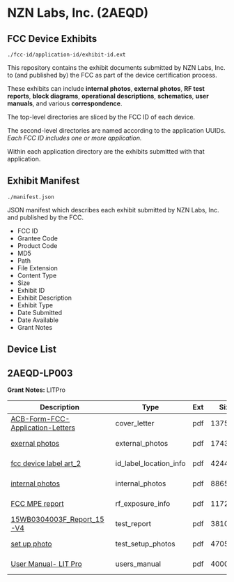 # NZN Labs, Inc. (2AEQD)
## FCC Device Exhibits

```
./fcc-id/application-id/exhibit-id.ext
```

This repository contains the exhibit documents submitted by NZN Labs, Inc. to (and published by) the FCC as part of the device certification process.

These exhibits can include **internal photos**, **external photos**, **RF test reports**, **block diagrams**, **operational descriptions**, **schematics**, **user manuals**, and various **correspondence**.

The top-level directories are sliced by the FCC ID of each device.

The second-level directories are named according to the application UUIDs. *Each FCC ID includes one or more application.*

Within each application directory are the exhibits submitted with that application. 

## Exhibit Manifest

```
./manifest.json
```

JSON manifest which describes each exhibit submitted by NZN Labs, Inc. and published by the FCC.

- FCC ID
- Grantee Code
- Product Code
- MD5
- Path
- File Extension
- Content Type
- Size
- Exhibit ID
- Exhibit Description
- Exhibit Type
- Date Submitted
- Date Available
- Grant Notes

## Device List
## 2AEQD-LP003
**Grant Notes:** LITPro

| Description | Type | Ext | Size | Submitted | Available |
| ----------- | ---- | --- | ---- | --------- | --------- |
| [ACB-Form-FCC-Application-Letters](2AEQD-LP003/9c6b1214e26fb9763ade3f779f9e349c/2637278.pdf) | cover_letter | pdf | 137530 | 2015-06-05 | 2015-06-12 |
| [exernal photos](2AEQD-LP003/9c6b1214e26fb9763ade3f779f9e349c/2637279.pdf) | external_photos | pdf | 174390 | 2015-06-05 | 2015-06-12 |
| [fcc device label art_2](2AEQD-LP003/9c6b1214e26fb9763ade3f779f9e349c/2637292.pdf) | id_label_location_info | pdf | 424437 | 2015-06-05 | 2015-06-12 |
| [internal photos](2AEQD-LP003/9c6b1214e26fb9763ade3f779f9e349c/2637280.pdf) | internal_photos | pdf | 886517 | 2015-06-05 | 2015-06-12 |
| [FCC MPE report](2AEQD-LP003/9c6b1214e26fb9763ade3f779f9e349c/2637336.pdf) | rf_exposure_info | pdf | 117290 | 2015-06-05 | 2015-06-12 |
| [15WB0304003F_Report_15-V4](2AEQD-LP003/9c6b1214e26fb9763ade3f779f9e349c/2645560.pdf) | test_report | pdf | 3810221 | 2015-06-12 | 2015-06-12 |
| [set up photo](2AEQD-LP003/9c6b1214e26fb9763ade3f779f9e349c/2637296.pdf) | test_setup_photos | pdf | 470577 | 2015-06-05 | 2015-06-12 |
| [User Manual- LIT Pro](2AEQD-LP003/9c6b1214e26fb9763ade3f779f9e349c/2637297.pdf) | users_manual | pdf | 4000475 | 2015-06-05 | 2015-06-12 |
